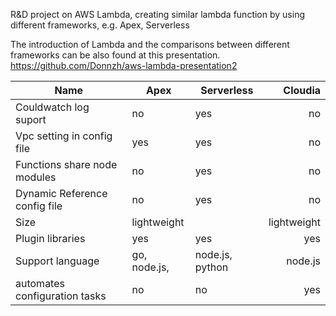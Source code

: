 R&D project on AWS Lambda, creating similar lambda function by using different frameworks, e.g. Apex, Serverless

The introduction of Lambda and the comparisons between different frameworks can be also found at this presentation. https://github.com/Donnzh/aws-lambda-presentation2


Name | Apex | Serverless      | Cloudia
------- | ---------------- | ---------- | ---------:
Couldwatch log suport  | no | yes | no
Vpc setting in config file  | yes        | yes       | no
Functions share node modules   | no | yes     | no
Dynamic Reference config file | no        | yes       | no
Size |    lightweight     |        | lightweight
Plugin libraries |  yes    |    yes | yes
Support language|  go, node.js,     |  node.js, python | node.js
automates configuration tasks |  no    |    no | yes
